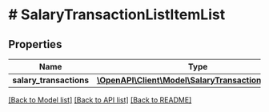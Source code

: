 # # SalaryTransactionListItemList

## Properties

Name | Type | Description | Notes
------------ | ------------- | ------------- | -------------
**salary_transactions** | [**\OpenAPI\Client\Model\SalaryTransactionListItem[]**](SalaryTransactionListItem.md) |  | [optional]

[[Back to Model list]](../../README.md#models) [[Back to API list]](../../README.md#endpoints) [[Back to README]](../../README.md)
